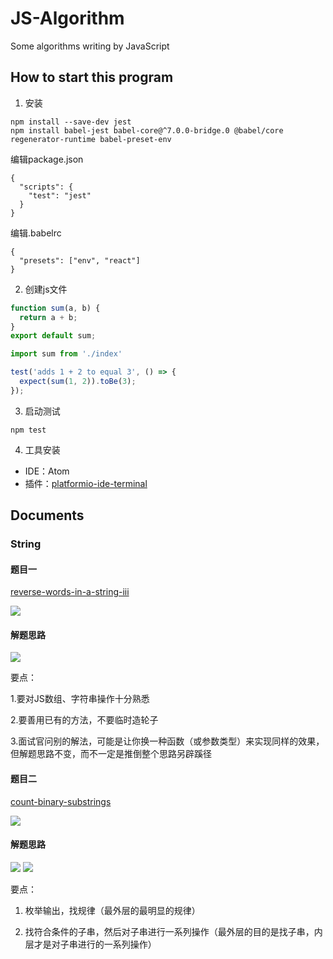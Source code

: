 # JS-Algorithm
Some algorithms writing by JavaScript

## How to start this program
1. 安装

  ```
  npm install --save-dev jest
  npm install babel-jest babel-core@^7.0.0-bridge.0 @babel/core regenerator-runtime babel-preset-env
  ```
  编辑package.json

  ```
  {
    "scripts": {
      "test": "jest"
    }
  }
  ```

  编辑.babelrc
  ```
  {
    "presets": ["env", "react"]
  }
  ```

2. 创建js文件

  ```js
  function sum(a, b) {
    return a + b;
  }
  export default sum;
  ```

  ```js
  import sum from './index'

  test('adds 1 + 2 to equal 3', () => {
    expect(sum(1, 2)).toBe(3);
  });
  ```

3. 启动测试

  ```
  npm test
  ```

4. 工具安装

  - IDE：Atom
  - 插件：[platformio-ide-terminal](https://github.com/platformio/platformio-atom-ide-terminal)

## Documents
### String
#### 题目一

[reverse-words-in-a-string-iii](reverse-words-in-a-string-iii)

<img src="https://img2018.cnblogs.com/blog/1147701/201902/1147701-20190222230828980-443269724.png">

#### 解题思路

<img src="https://img2018.cnblogs.com/blog/1147701/201902/1147701-20190222230819147-2020521009.png">

要点：

1.要对JS数组、字符串操作十分熟悉

2.要善用已有的方法，不要临时造轮子

3.面试官问别的解法，可能是让你换一种函数（或参数类型）来实现同样的效果，但解题思路不变，而不一定是推倒整个思路另辟蹊径

#### 题目二

[count-binary-substrings](https://leetcode-cn.com/problems/count-binary-substrings/)

<img src="https://img2018.cnblogs.com/blog/1147701/201903/1147701-20190306092238314-234536046.png">

#### 解题思路

<img src="https://img2018.cnblogs.com/blog/1147701/201903/1147701-20190306092113952-2051295437.png">

<img src="https://img2018.cnblogs.com/blog/1147701/201903/1147701-20190306092249828-1385578834.png">

要点：

1. 枚举输出，找规律（最外层的最明显的规律）

2. 找符合条件的子串，然后对子串进行一系列操作（最外层的目的是找子串，内层才是对子串进行的一系列操作）
